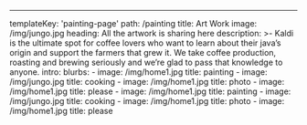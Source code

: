 ---
templateKey: 'painting-page'
path: /painting
title: Art Work
image: /img/jungo.jpg
heading: All the artwork is sharing here
description: >-
  Kaldi is the ultimate spot for coffee lovers who want to learn about their
  java’s origin and support the farmers that grew it. We take coffee production,
  roasting and brewing seriously and we’re glad to pass that knowledge to
  anyone.
intro:
  blurbs:
    - image: /img/home1.jpg
      title: 
        painting
    - image: /img/jungo.jpg
      title: 
        cooking
    - image: /img/home1.jpg
      title: 
        photo
    - image: /img/home1.jpg
      title: 
        please 
    - image: /img/home1.jpg
      title: painting
    - image: /img/jungo.jpg
      title: 
        cooking
    - image: /img/home1.jpg
      title: 
        photo
    - image: /img/home1.jpg
      title: 
        please 
  
